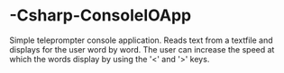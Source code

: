 # -Csharp-ConsoleIOApp

Simple teleprompter console application.
Reads text from a textfile and displays for the user word by word.
The user can increase the speed at which the words display by using the '<' and '>' keys.
